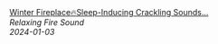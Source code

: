 <!--2024-01-14 01:04:00-->
<div class="yb">
  <a class="nodecor" href="/index.html?relaks/winter_fireplacesleep-inducing_crackling_sounds_for_sweet_dreams">
    <img class="preview" data-videoid="a1bOupFfwqE" src="https://i.ytimg.com/vi/a1bOupFfwqE/hqdefault.jpg" align="middle" alt="">
  </a>
  <div class="inlbl text">
    <a class="nodecor" href="/index.html?relaks/winter_fireplacesleep-inducing_crackling_sounds_for_sweet_dreams">Winter Fireplace🔥Sleep-Inducing Crackling Sounds...</a><br>
    <i class="smaller2">Relaxing Fire Sound</i><br>
    <i class="smaller3">2024-01-03</i>
  </div>
</div>
